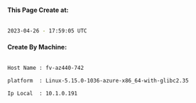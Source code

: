 
   
#### This Page Create at:

```bash

2023-04-26 - 17:59:05 UTC

```

#### Create By Machine:

```bash

Host Name : fv-az440-742

platform  : Linux-5.15.0-1036-azure-x86_64-with-glibc2.35

Ip Local  : 10.1.0.191

```


